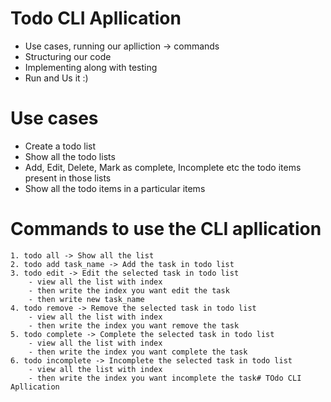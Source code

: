 # Todo CLI Apllication

- Use cases, running our aplliction -> commands
- Structuring our code
- Implementing along with testing
- Run and Us it :)

# Use cases

- Create a todo list
- Show all the todo lists
- Add, Edit, Delete, Mark as complete, Incomplete etc the todo items present in those lists
- Show all the todo items in a particular items

# Commands to use the CLI apllication

    1. todo all -> Show all the list
    2. todo add task_name -> Add the task in todo list
    3. todo edit -> Edit the selected task in todo list
        - view all the list with index
        - then write the index you want edit the task
        - then write new task_name
    4. todo remove -> Remove the selected task in todo list
        - view all the list with index
        - then write the index you want remove the task
    5. todo complete -> Complete the selected task in todo list
        - view all the list with index
        - then write the index you want complete the task
    6. todo incomplete -> Incomplete the selected task in todo list
        - view all the list with index
        - then write the index you want incomplete the task# TOdo CLI     Apllication
